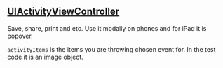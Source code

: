[UIActivityViewController](https://developer.apple.com/library/ios/documentation/UIKit/Reference/UIActivityViewController_Class/index.html)
---------------------
Save, share, print and etc.
Use it modally on phones and for iPad it is popover.

`activityItems` is the items you are throwing chosen event for.
In the test code it is an image object.